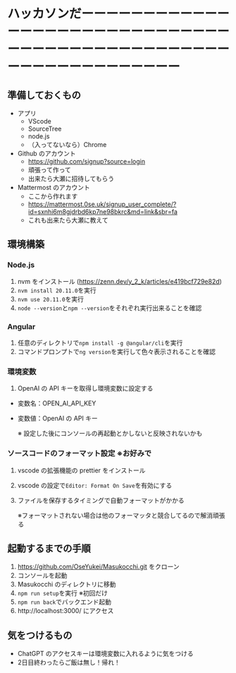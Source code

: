 # ハッカソンだーーーーーーーーーーーーーーーーーーーーーーーーーーーーーーーーーーーーーーーーーーーーーーーーーーーーーーーーーーーーーー

## 準備しておくもの

- アプリ
  - VScode
  - SourceTree
  - node.js
  - （入ってないなら）Chrome
- Github のアカウント
  - https://github.com/signup?source=login
  - 頑張って作って
  - 出来たら大瀬に招待してもらう
- Mattermost のアカウント
  - ここから作れます
  - https://mattermost.0se.uk/signup_user_complete/?id=sxnhi6m8gjdrbd6kp7ne98bkrc&md=link&sbr=fa
  - これも出来たら大瀬に教えて

## 環境構築

### Node.js

1. nvm をインストール (https://zenn.dev/y_2_k/articles/e419bcf729e82d)
2. `nvm install 20.11.0`を実行
3. `nvm use 20.11.0`を実行
4. `node --version`と`npm --version`をそれぞれ実行出来ることを確認

### Angular

1. 任意のディレクトリで`npm install -g @angular/cli`を実行
2. コマンドプロンプトで`ng version`を実行して色々表示されることを確認

### 環境変数

1. OpenAI の API キーを取得し環境変数に設定する

- 変数名：OPEN_AI_API_KEY
- 変数値：OpenAI の API キー

  ※ 設定した後にコンソールの再起動とかしないと反映されないかも

### ソースコードのフォーマット設定 ※お好みで

1. vscode の拡張機能の prettier をインストール
2. vscode の設定で`Editor: Format On Save`を有効にする
3. ファイルを保存するタイミングで自動フォーマットがかかる

   ※フォーマットされない場合は他のフォーマッタと競合してるので解消頑張る

## 起動するまでの手順

1. https://github.com/OseYukei/Masukocchi.git をクローン
2. コンソールを起動
3. Masukocchi のディレクトリに移動
4. `npm run setup`を実行 ※初回だけ
5. `npm run back`でバックエンド起動
6. http://localhost:3000/ にアクセス

## 気をつけるもの

- ChatGPT のアクセスキーは環境変数に入れるように気をつける
- 2日目終わったらご飯は無し！帰れ！
